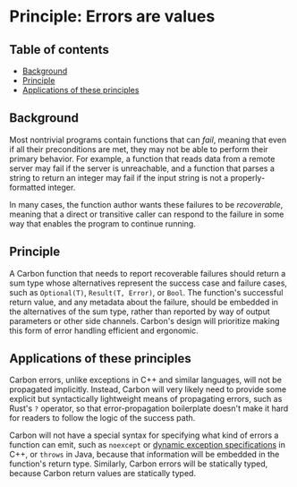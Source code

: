 # Principle: Errors are values

<!--
Part of the Carbon Language project, under the Apache License v2.0 with LLVM
Exceptions. See /LICENSE for license information.
SPDX-License-Identifier: Apache-2.0 WITH LLVM-exception
-->

<!-- toc -->

## Table of contents

-   [Background](#background)
-   [Principle](#principle)
-   [Applications of these principles](#applications-of-these-principles)

<!-- tocstop -->

## Background

Most nontrivial programs contain functions that can _fail_, meaning that even if
all their preconditions are met, they may not be able to perform their primary
behavior. For example, a function that reads data from a remote server may fail
if the server is unreachable, and a function that parses a string to return an
integer may fail if the input string is not a properly-formatted integer.

In many cases, the function author wants these failures to be _recoverable_,
meaning that a direct or transitive caller can respond to the failure in some
way that enables the program to continue running.

## Principle

A Carbon function that needs to report recoverable failures should return a sum
type whose alternatives represent the success case and failure cases, such as
`Optional(T)`, `Result(T, Error)`, or `Bool`. The function's successful return
value, and any metadata about the failure, should be embedded in the
alternatives of the sum type, rather than reported by way of output parameters
or other side channels. Carbon's design will prioritize making this form of
error handling efficient and ergonomic.

## Applications of these principles

Carbon errors, unlike exceptions in C++ and similar languages, will not be
propagated implicitly. Instead, Carbon will very likely need to provide some
explicit but syntactically lightweight means of propagating errors, such as
Rust's `?` operator, so that error-propagation boilerplate doesn't make it hard
for readers to follow the logic of the success path.

Carbon will not have a special syntax for specifying what kind of errors a
function can emit, such as `noexcept` or
[dynamic exception specifications](https://en.cppreference.com/w/cpp/language/except_spec)
in C++, or `throws` in Java, because that information will be embedded in the
function's return type. Similarly, Carbon errors will be statically typed,
because Carbon return values are statically typed.
